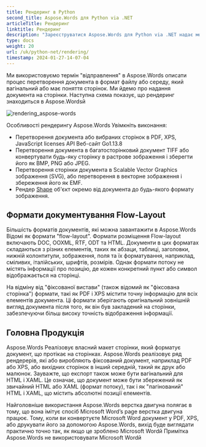 ```yaml
---
title: Рендеринг в Python
second_title: Aspose.Words для Python via .NET
articleTitle: Рендеринг
linktitle: Рендеринг
description: "Зареєструватися Aspose.Words для Python via .NET надає можливість форматувати документ про те, що відображається на сторінках та перетворювати такі документи або вибрані сторінки в інші документи (PDF, HTML, HTML, HTML, HTML, HTML, HTML, HTML, HTML, HTML, HTML, HTML, HTML, HTML, HTML, HTML, HTML, HTML, HTML, HTML, HTML, HTML, HTML, HTML, HTML, HTML, HTML, HTML, HTML, HTML, HTML, HTML, HTML, HTML, HTML, HTML, HTML, HTML, HTML, HTML, HTML, HTML, HTML, HTML, HTML, HTML, HTML, HTML, HTML, HTML, HTML, HTML, HTML, HTML, HTML, HTML, HTML, HTML, HTML, HTML, HTML, HTML, HTML, HTML, HTML, HTML, HTML, HTML, HTML, HTML, HTML, HTML, HTML, HTML, HTML, HTML, HTML, HTML, HTML, HTML, HTML, HTML, HTML, HTML, HTML, HTML, HTML, HTML, HTML, HTML, HTML, HTML, HTML, HTML, HTML, HTML, HTML, HTML, HTML, HTML, HTML, HTML, HTML, HTML, HTML, HTML, HTML, HTML, HTML, HTML, HTML, HTML, HTML, HTML, HTML, XPS, і т.д.) або зображення (TIFF, PNG, SVG і т.д.) формати для перегляду, подальшого перетворення або друку."
type: docs
weight: 20
url: /uk/python-net/rendering/
timestamp: 2024-01-27-14-07-04
---
```


Ми використовуємо термін "відправлення" в Aspose.Words описати процес перетворення документа в формат файлу або середу, який вагінальний або має поняття сторінок. Ми йдемо про надання документа на сторінки. Наступна схема показує, що рендеринг знаходиться в Aspose.Wordsй

![rendering_aspose-words](/words/python-net/rendering/rendering-1.png)

Особливості рендерингу Aspose.Words Увімкніть виконання:

- Перетворення документа або вибраних сторінок в PDF, XPS, JavaScript licenses API Веб-сайт Go1.13.8
- Перетворення документа в багатосторінковий документ TIFF або конвертувати будь-яку сторінку в растрове зображення і зберегти його як BMP, PNG або JPEG.
- Перетворення сторінки документа в Scalable Vector Graphics зображення (SVG), або перетворення в векторне зображення і збереження його як EMF.
- Рендер [Shape](https://reference.aspose.com/words/python-net/aspose.words.drawing/shape/) об'єкт окремо від документа до будь-якого формату зображення.

## Формати документування Flow-Layout

Більшість форматів документів, які можна завантажити в Aspose.Words Відомі як формати "flow-layout". Формати розміщення Flow-layout включають DOC, OOXML, RTF, ODT та HTML. Документи в цих форматах складаються з різних елементів, таких як абзаци, таблиці, заголовки, нижній колонтитули, зображення, поля та їх форматування, наприклад, сміливих, італійських, шрифтів, розмірів. Однак формати потоку не містять інформації про позицію, де кожен конкретний пункт або символ відображається на сторінці.

На відміну від "фіксованої вистави" (також відомий як "фіксована сторінка") формати, такі як PDF і XPS містити точну інформацію для всіх елементів документа. Ці формати зберігають оригінальний зовнішній вигляд документа після того, як він був закладений на сторінки, забезпечуючи більш високу точність відображення інформації.

## Головна Продукція

Aspose.Words Реалізовує власний макет сторінки, який форматує документ, що протікає на сторінках. Aspose.Words реалізовує ряд рендерерів, які або виробляють фіксований документ, наприклад PDF або XPS, або вихідних сторінок в інший середній, такий як друк або малюнок. Зауважте, що експорт також може бути вагінальний для HTML і XAML. Це означає, що документ може бути збережений як звичайний HTML або XAML (формат потоку), так і як "пагінований" HTML і XAML, що містить абсолютні позиції елементів.

Найголовніше використання Aspose.Words верстка двигуна полягає в тому, що вона імітує спосіб Microsoft Word’s page верстка двигуна працює. Тому, коли ви конвертуєте Microsoft Word документ у PDF, XPS, або друкувати його за допомогою Aspose.Words, вихід буде виглядати практично точно так, як якщо це зроблено Microsoft Wordй Примітка Aspose.Words не використовувати Microsoft Wordй
